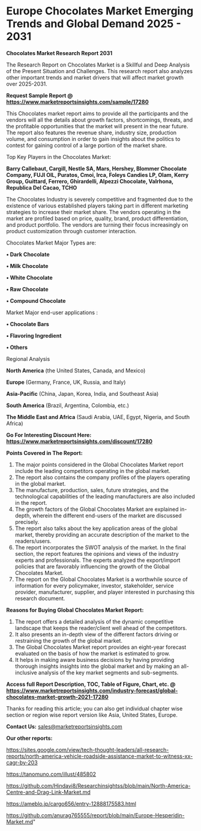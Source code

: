 # Europe Chocolates Market Emerging Trends and Global Demand 2025 - 2031

<strong>Chocolates Market Research Report 2031</strong>

The Research Report on Chocolates Market is a Skillful and Deep Analysis of the Present Situation and Challenges. This research report also analyzes other important trends and market drivers that will affect market growth over 2025-2031.

<strong>Request Sample Report @ <a href=https://www.marketreportsinsights.com/sample/17280>https://www.marketreportsinsights.com/sample/17280</a></strong>

This Chocolates market report aims to provide all the participants and the vendors will all the details about growth factors, shortcomings, threats, and the profitable opportunities that the market will present in the near future. The report also features the revenue share, industry size, production volume, and consumption in order to gain insights about the politics to contest for gaining control of a large portion of the market share.

Top Key Players in the Chocolates Market:

<strong>Barry Callebaut, Cargill, Nestle SA, Mars, Hershey, Blommer Chocolate Company, FUJI OIL, Puratos, Cmoi, Irca, Foleys Candies LP, Olam, Kerry Group, Guittard, Ferrero, Ghirardelli, Alpezzi Chocolate, Valrhona, Republica Del Cacao, TCHO</strong>

The Chocolates Industry is severely competitive and fragmented due to the existence of various established players taking part in different marketing strategies to increase their market share. The vendors operating in the market are profiled based on price, quality, brand, product differentiation, and product portfolio. The vendors are turning their focus increasingly on product customization through customer interaction.

Chocolates Market Major Types are:

<strong>• Dark Chocolate

• Milk Chocolate

• White Chocolate

• Raw Chocolate

• Compound Chocolate</strong>

Market Major end-user applications :

<strong>• Chocolate Bars

• Flavoring Ingredient

• Others</strong>

Regional Analysis

</u><strong><b>North America</b></strong> (the United States, Canada, and Mexico)

<strong><b>Europe </b></strong>(Germany, France, UK, Russia, and Italy)

<strong><b>Asia-Pacific</b></strong> (China, Japan, Korea, India, and Southeast Asia)

<strong><b>South America</b></strong> (Brazil, Argentina, Colombia, etc.)

<strong><b>The Middle East and Africa</b></strong> (Saudi Arabia, UAE, Egypt, Nigeria, and South Africa)

<strong>Go For Interesting Discount Here: <a href=https://www.marketreportsinsights.com/discount/17280>https://www.marketreportsinsights.com/discount/17280</a></strong>

<strong>Points Covered in The Report:</strong>
<ol>
  <li>The major points considered in the Global Chocolates Market report include the leading competitors operating in the global market.</li>
  <li>The report also contains the company profiles of the players operating in the global market.</li>
  <li>The manufacture, production, sales, future strategies, and the technological capabilities of the leading manufacturers are also included in the report.</li>
  <li>The growth factors of the Global Chocolates Market are explained in-depth, wherein the different end-users of the market are discussed precisely.</li>
  <li>The report also talks about the key application areas of the global market, thereby providing an accurate description of the market to the readers/users.</li>
  <li>The report incorporates the SWOT analysis of the market. In the final section, the report features the opinions and views of the industry experts and professionals. The experts analyzed the export/import policies that are favorably influencing the growth of the Global Chocolates Market.</li>
  <li>The report on the Global Chocolates Market is a worthwhile source of information for every policymaker, investor, stakeholder, service provider, manufacturer, supplier, and player interested in purchasing this research document.</li>
</ol>
<strong>Reasons for Buying Global Chocolates Market Report:</strong>

<ol>
  <li>The report offers a detailed analysis of the dynamic competitive landscape that keeps the reader/client well ahead of the competitors.</li>
  <li>It also presents an in-depth view of the different factors driving or restraining the growth of the global market.</li>
  <li>The Global Chocolates Market report provides an eight-year forecast evaluated on the basis of how the market is estimated to grow.</li>
  <li>It helps in making aware business decisions by having providing thorough insights insights into the global market and by making an all-inclusive analysis of the key market segments and sub-segments.</li>
</ol>
<strong>Access full Report Description, TOC, Table of Figure, Chart, etc. @ <a href=https://www.marketreportsinsights.com/industry-forecast/global-chocolates-market-growth-2021-17280>https://www.marketreportsinsights.com/industry-forecast/global-chocolates-market-growth-2021-17280</a></strong>


Thanks for reading this article; you can also get individual chapter wise section or region wise report version like Asia, United States, Europe.

<strong>Contact Us:</strong>
sales@marketreportsinsights.com

<strong>Our other reports:</strong>

<a href=https://sites.google.com/view/tech-thought-leaders/all-research-reports/north-america-vehicle-roadside-assistance-market-to-witness-xx-cagr-by-203>https://sites.google.com/view/tech-thought-leaders/all-research-reports/north-america-vehicle-roadside-assistance-market-to-witness-xx-cagr-by-203</a>

<a href=https://tanomuno.com/illust/485802>https://tanomuno.com/illust/485802</a>

<a href=https://github.com/Hindavi8/Researchinsightss/blob/main/North-America-Centre-and-Drag-Link-Market.md>https://github.com/Hindavi8/Researchinsightss/blob/main/North-America-Centre-and-Drag-Link-Market.md</a>

<a href=https://ameblo.jp/cargo656/entry-12888175583.html>https://ameblo.jp/cargo656/entry-12888175583.html</a>

<a href=https://github.com/anurag765555/report/blob/main/Europe-Hesperidin-Market.md>https://github.com/anurag765555/report/blob/main/Europe-Hesperidin-Market.md</a>"
